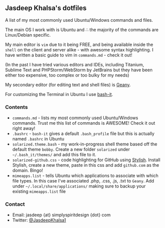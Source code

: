 ## Jasdeep Khalsa's dotfiles ##
A list of my most commonly used Ubuntu/Windows commands and files.

The main OS I work with is Ubuntu and ∴ the majority of the commands are Linux/Debian specific.

My main editor is `vim` due to it being FREE, and being available inside the `shell` on the client and server alike - with awesome syntax highlighting. I have written a basic guide to vim in `commands.md` - check it out!

(In the past I have tried various editors and IDEs, including Titanium, Sublime Text and PHPStorm/WebStorm by JetBrains but they have been either too expensive, too complex or too bulky for my needs)

My secondary editor (for editing text and shell files) is [Geany](http://www.geany.org/).

For customizing the Terminal in Ubuntu I use [bash-it](https://github.com/revans/bash-it).

### Contents ###
* `commands.md` - lists my most commonly used Ubuntu/Windows commands. Trust me this list of commands is AWESOME! Check it out right away!
* `.bashrc` - `bash-it` gives a default `.bash_profile` file but this is actually named `.bashrc` in Ubuntu
* `solarized.theme.bash` - my work-in-progress shell theme based off the default theme `bobby`. Create a new folder `solarized` under `~/.bash_it/themes/` and add this file to it.
* `solarized-github.css` - code highlighting for GitHub using [Stylish](http://userstyles.org/stylish/). Install Stylish, create a new theme, paste in this css and add `github.com` as the domain. Bingo!
* `mimeapps.list` - tells Ubuntu which applications to associate with which file types. In this case I've associated .php, .css, .js, .txt to `Geany`. Add under `~/.local/share/applications/` making sure to backup your existing `mimeapps.list` file

### Contact ###
* Email: jasdeep {at} simplyspiritdesign {dot} com
* Twitter: [@JasdeepKhalsa1](http://twitter.com/@JasdeepKhalsa1)
